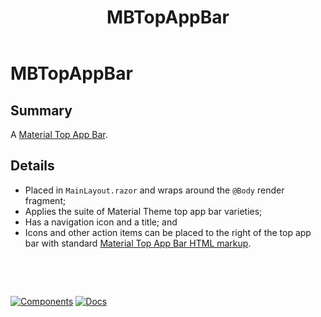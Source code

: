 ﻿---
uid: C.MBTopAppBar
title: MBTopAppBar
---
# MBTopAppBar

## Summary

A [Material Top App Bar](https://github.com/material-components/material-components-web/tree/v7.0.0/packages/mdc-top-app-bar#top-app-bar).

## Details

- Placed in `MainLayout.razor` and wraps around the `@Body` render fragment;
- Applies the suite of Material Theme top app bar varieties;
- Has a navigation icon and a title; and
- Icons and other action items can be placed to the right of the top app bar with standard [Material Top App Bar HTML markup](https://github.com/material-components/material-components-web/tree/v7.0.0/packages/mdc-top-app-bar#top-app-bar).

&nbsp;

&nbsp;

[![Components](https://img.shields.io/static/v1?label=Components&message=Core&color=blue)](xref:A.CoreComponents)
[![Docs](https://img.shields.io/static/v1?label=API%20Documentation&message=MBTopAppBar&color=brightgreen)](xref:Material.Blazor.MBTopAppBar)
